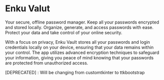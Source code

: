 # Enku Valut

Your secure, offline password manager. Keep all your passwords encrypted and stored locally. Organize, generate, and access passwords with ease. Protect your data and take control of your online security.

With a focus on privacy, Enku Vault stores all your passwords and login credentials locally on your device, ensuring that your data remains within your control.
The app utilizes advanced encryption techniques to safeguard your information, giving you peace of mind knowing that your passwords are protected from unauthorized access.


[DEPRECATED] : Will be changing from customtkinter to ttkbootstrap
